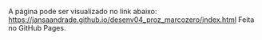 A página pode ser visualizado no link abaixo:
https://jansaandrade.github.io/desenv04_proz_marcozero/index.html
Feita no GitHub Pages.
